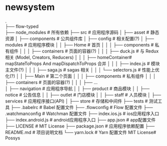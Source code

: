 # newsystem
.                 
├── flow-typed               
├── node_modules             # 所有依赖
├── src                      # 应用程序源码
│   ├── asset                # 静态资源
│   ├── components           # 公共组件库
│   ├── config               # 相关配置(?)
│   ├── modules              # 应用程序模块
│   │   ├── Home             # 首页
│   │   │   ├── components   # 私有组件
│   │   │   ├── containers   # 页面的容器(?)
│   │   │   ├── duck.js      # 与 Redux 相关 (Model, Creators, Reducers)
│   │   │   ├── homeContainer# mapStateToProps And mapDispatchToProps 合并
│   │   │   ├── index.js     # 模块主文件(?)
│   │   │   ├── saga.js      # sagas 相关
│   │   │   └── selectors.js # 性能上优化(?)
│   │   ├── Main             # 第二个页面
│   │   │   ├── components   # 私有组件
│   │   │   ├── containers   # 页面的容器(?)
│   │   │   ├── ...         
│   ├── navigation           # 应用程序导航
│   │   ├── product          # 商品模块
│   │   ├── notice           # 公告信息
│   │   ├── outlet           # 门店模块
│   │   ├── staff            # 人员模块
│   ├── services             # 应用程序接口(API)
│   ├── store                # 存储和中间件
├── tests                    # 测试工具
├── .babelrc                 # Babel 配置文件
├── .flowconfig              # Flow 配置文件
├── .watchmanconfig          # Watchman 配置文件
├── index.ios.js             # ios应用程序入口
├── index.android.js         # android应用程序入口
├── app.json                 # app配置文件
├── LICENSE                  # MIT License
├── package.json             # 应用程序依赖配置
├── README.md                # 项目说明文档
└── yarn.lock                # Yarn 配置文件
MIT License# Possys

